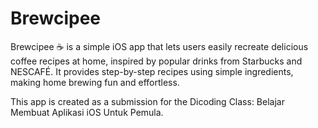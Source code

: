 # Brewcipee

Brewcipee ☕ is a simple iOS app that lets users easily recreate delicious coffee recipes at home, inspired by popular drinks from Starbucks and NESCAFÉ. It provides step-by-step recipes using simple ingredients, making home brewing fun and effortless.

This app is created as a submission for the Dicoding Class: Belajar Membuat Aplikasi iOS Untuk Pemula.
